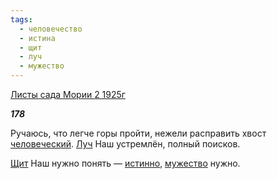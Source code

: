 ```yaml
---
tags:
  - человечество
  - истина
  - щит
  - луч
  - мужество
---
```

[Листы сада Мории 2 1925г](https://127.0.0.1:4002/agni/1925)

___178___

Ручаюсь, что легче горы пройти, нежели расправить хвост [человеческий](../../../tags/#человечество). [Луч](../../../tags/#луч) Наш устремлён, полный поисков.   

[Щит](../../../tags/#щит) Наш нужно понять — [истинно](../../../tags/#истина), [мужество](../../../tags/#мужество) нужно.   

